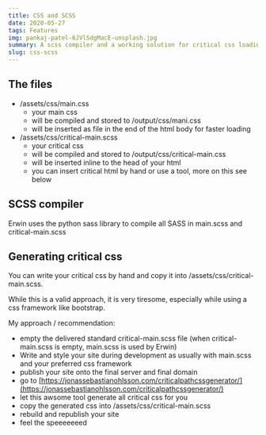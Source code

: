 ```yaml
---
title: CSS and SCSS
date: 2020-05-27
tags: Features
img: pankaj-patel-6JVlSdgMacE-unsplash.jpg
summary: A scss compiler and a working solution for critical css loading
slug: css-scss
---
```


## The files
- /assets/css/main.css 
  * your main css
  * will be compiled and stored to /output/css/mani.css
  * will be inserted as file in the end of the html body for faster loading
- /assets/css/critical-main.scss
  * your critical css
  * will be compiled and stored to /output/css/critical-main.css
  * will be inserted inline to the head of your html
  * you can insert critical html by hand or use a tool, more on this see below

## SCSS compiler
Erwin uses the python sass library to compile all SASS in main.scss and critical-main.scss

## Generating critical css
You can write your critical css by hand and copy it into /assets/css/critical-main.scss.

While this is a valid approach, it is very tiresome, especially while using a css framework like bootstrap.

My approach / recommendation:

- empty the delivered standard critical-main.scss file (when critical-main.scss is empty, main.scss is used by Erwin)
- Write and style your site during development as usually with main.scss and your preferred css framework
- publish your site onto the final server and final domain
- go to [https://jonassebastianohlsson.com/criticalpathcssgenerator/](https://jonassebastianohlsson.com/criticalpathcssgenerator/)
- let this awsome tool generate all critical css for you
- copy the generated css into /assets/css/critical-main.scss
- rebuild and republish your site
- feel the speeeeeeed

